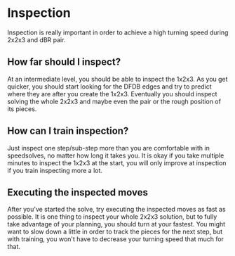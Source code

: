 # Inspection
Inspection is really important in order to achieve a high turning speed during 2x2x3 and dBR pair.
## How far should I inspect?
At an intermediate level, you should be able to inspect the 1x2x3. As you get quicker, you should start looking for the DFDB edges and try to predict where they are after you create the 1x2x3. Eventually you should inspect solving the whole 2x2x3 and maybe even the pair or the rough position of its pieces.
## How can I train inspection?
Just inspect one step/sub-step more than you are comfortable with in speedsolves, no matter how long it takes you. It is okay if you take multiple minutes to inspect the 1x2x3 at the start, you will only improve at inspection if you train inspecting more a lot.
## Executing the inspected moves
After you've started the solve, try executing the inspected moves as fast as possible. It is one thing to inspect your whole 2x2x3 solution, but to fully take advantage of your planning, you should turn at your fastest. You might want to slow down a little in order to track the pieces for the next step, but with training, you won't have to decrease your turning speed that much for that.